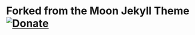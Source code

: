 # Forked from the Moon Jekyll Theme [![Donate](https://img.shields.io/badge/paypal-donate-blue.svg)](https://www.paypal.me/taylantatli/0usd)  

